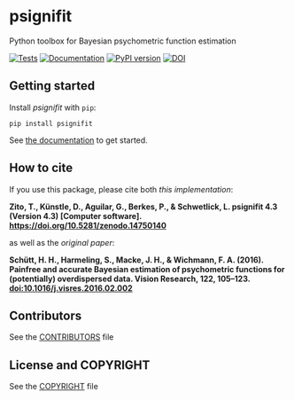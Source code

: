 # psignifit

Python toolbox for Bayesian psychometric function estimation

[![Tests](https://github.com/wichmann-lab/python-psignifit/actions/workflows/ci-tests.yml/badge.svg)](https://github.com/wichmann-lab/python-psignifit/actions/workflows/ci-tests.yml)
[![Documentation](https://readthedocs.org/projects/psignifit/badge/?version=latest)](https://psignifit.readthedocs.io/en/latest/?badge=latest)
[![PyPI version](https://img.shields.io/pypi/v/psignifit.svg)](https://pypi.python.org/pypi/psignifit)
[![DOI](https://zenodo.org/badge/55228455.svg)](https://doi.org/10.5281/zenodo.14750140)

## Getting started

Install *psignifit* with `pip`:
```
pip install psignifit
```

See [the documentation](https://psignifit.readthedocs.io/en/latest/) to get started.

## How to cite

If you use this package, please cite both *this implementation*:

**Zito, T., Künstle, D., Aguilar, G., Berkes, P., & Schwetlick, L. psignifit 4.3 (Version 4.3) [Computer software]. https://doi.org/10.5281/zenodo.14750140**

as well as the *original paper*:


**Schütt, H. H., Harmeling, S., Macke, J. H., & Wichmann, F. A. (2016). Painfree and accurate Bayesian estimation of psychometric functions for (potentially) overdispersed data. Vision Research, 122, 105–123. [doi:10.1016/j.visres.2016.02.002](https://doi.org/10.1016/j.visres.2016.02.002)**


## Contributors

See the [CONTRIBUTORS](https://github.com/wichmann-lab/python-psignifit/blob/master/CONTRIBUTORS) file

## License and COPYRIGHT

See the [COPYRIGHT](https://github.com/wichmann-lab/python-psignifit/blob/master/COPYRIGHT) file

